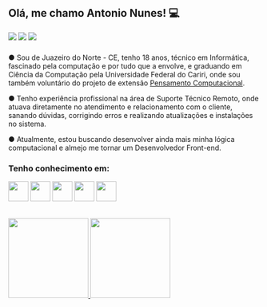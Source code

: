 ## Olá, me chamo Antonio Nunes! 💻

<div>
<a href="https://www.linkedin.com/in/antonionunesdev" target="_blank"><img loading="lazy" src="https://img.shields.io/badge/-LinkedIn-%230077B5?style=for-the-badge&logo=linkedin&logoColor=white" target="_blank"></a>   
<a href = "mailto:antonionunes.tec@gmail.com"><img loading="lazy" src="https://img.shields.io/badge/Gmail-D14836?style=for-the-badge&logo=gmail&logoColor=white" target="_blank"></a>
<a href="https://instagram.com/antonio.nunesz" target="_blank"><img loading="lazy" src="https://img.shields.io/badge/-Instagram-%23E4405F?style=for-the-badge&logo=instagram&logoColor=white" target="_blank"></a>
</div>

###  

● Sou de Juazeiro do Norte - CE, tenho 18 anos, técnico em Informática, fascinado pela computação e por tudo que a envolve, e graduando em Ciência da Computação pela Universidade Federal do Cariri, onde sou também voluntário do projeto de extensão [Pensamento Computacional](https://www.instagram.com/pcomputacionalufca/?utm_source=ig_web_button_share_sheet&igshid=OGQ5ZDc2ODk2ZA==). 
<p>● Tenho experiência profissional na área de Suporte Técnico Remoto, onde atuava diretamente no atendimento e relacionamento com o cliente, sanando dúvidas, corrigindo erros e realizando atualizações e instalações no sistema.</p>
<p></p>● Atualmente, estou buscando desenvolver ainda mais minha lógica computacional e almejo me tornar um Desenvolvedor Front-end.</p>

### Tenho conhecimento em:
<img src="https://cdn.jsdelivr.net/gh/devicons/devicon/icons/c/c-line.svg" width="40" height="40"/> <img src="https://cdn.jsdelivr.net/gh/devicons/devicon/icons/java/java-original-wordmark.svg" width="40" height="40"/>
 <img src="https://cdn.jsdelivr.net/gh/devicons/devicon/icons/html5/html5-plain-wordmark.svg" width="40" height="40"/> <img src="https://cdn.jsdelivr.net/gh/devicons/devicon/icons/css3/css3-plain-wordmark.svg" width="40" height="40"/> <img src="https://cdn.jsdelivr.net/gh/devicons/devicon/icons/javascript/javascript-original.svg" width="40" height="40"/>

</br>
<div>
<a href="https://github.com/AntonioNunessz">
<img loading="lazy" height="160em" src="https://github-readme-stats.vercel.app/api/top-langs/?username=AntonioNunessz&layout=compact&langs_count=7&theme=dracula"/>
<img loading="lazy" height="160em" src="https://github-readme-stats.vercel.app/api?username=AntonioNunessz&show_icons=true&theme=dracula&include_all_commits=true&count_private=true"/>
</div>
